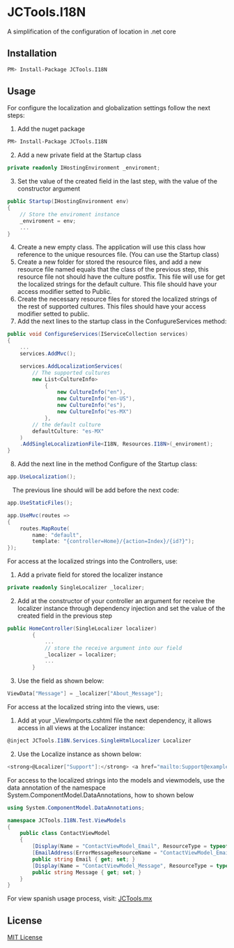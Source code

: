 # JCTools.I18N
A simplification of the configuration of location in .net core
## Installation
```sh
PM> Install-Package JCTools.I18N
```
## Usage
For configure the localization and globalization settings follow the next steps:
1. Add the nuget package
```sh
PM> Install-Package JCTools.I18N
```
2. Add a new private field at the Startup class 
```cs
private readonly IHostingEnvironment _enviroment;
```
3. Set the value of the created field in the last step, with the value of the constructor argument
```cs
public Startup(IHostingEnvironment env)
{
    // Store the enviroment instance
    _enviroment = env;
    ...
}
```
4. Create a new empty class. The application will use this class how reference to the unique resources file. (You can use the Startup class)
5. Create a new folder for stored the resource files, and add a new resource file named equals that the class of the previous step, this resource file not should have the culture postfix. 
This file will use for get the localized strings for the default culture.
This file should have your access modifier setted to Public.
6. Create the necessary resource files for stored the localized strings of the rest of supported cultures.
This files should have your access modifier setted to public.
7. Add the next lines to the startup class in the ConfugureServices method:
```cs
public void ConfigureServices(IServiceCollection services)
{
    ...
    services.AddMvc();

    services.AddLocalizationServices(
        // The supported cultures
        new List<CultureInfo>
            {
                new CultureInfo("en"),
                new CultureInfo("en-US"),
                new CultureInfo("es"),
                new CultureInfo("es-MX")
            },
        // the default culture
        defaultCulture: "es-MX"
    )
    .AddSingleLocalizationFile<I18N, Resources.I18N>(_enviroment);
}
```
8. Add the next line in the method Configure of the Startup class:
```cs 
app.UseLocalization();
```
&nbsp;&nbsp;&nbsp;The previous line should will be add before the next code:
```cs 
app.UseStaticFiles();

app.UseMvc(routes =>
{
	routes.MapRoute(
		name: "default",
		template: "{controller=Home}/{action=Index}/{id?}");
});
```

For access at the localized strings into the Controllers, use:
1. Add a private field for stored the localizer instance
```cs
private readonly SingleLocalizer _localizer;
```
2. Add at the constructor of your controller an argument for receive the localizer instance through dependency injection and set the value of the created field in the previous step
```cs
public HomeController(SingleLocalizer localizer)
        {
            ...
            // store the receive argument into our field
            _localizer = localizer;
            ...
        }
```
3. Use the field as shown below:
```cs
ViewData["Message"] = _localizer["About_Message"];
```

For access at the localized string into the views, use:
1. Add at your _ViewImports.cshtml file the next dependency, it allows access in all views at the Localizer instance:
```cs
@inject JCTools.I18N.Services.SingleHtmlLocalizer Localizer
```
2. Use the Localize instance as shown below:
```cs
<strong>@Localizer["Support"]:</strong> <a href="mailto:Support@example.com">Support@example.com</a>
```

For access to the localized strings into the models and viewmodels, use the data annotation of the namespace System.ComponentModel.DataAnnotations, how to shown below
```cs
using System.ComponentModel.DataAnnotations;

namespace JCTools.I18N.Test.ViewModels
{
    public class ContactViewModel
    {
        [Display(Name = "ContactViewModel_Email", ResourceType = typeof(Resources.I18N))]
        [EmailAddress(ErrorMessageResourceName = "ContactViewModel_EmailError", ErrorMessageResourceType = typeof(Resources.I18N))]
        public string Email { get; set; }
        [Display(Name = "ContactViewModel_Message", ResourceType = typeof(Resources.I18N))]
        public string Message { get; set; }
    }
}
```

For view spanish usage process, visit: [JCTools.mx](http://jctools.mx/show/localizacion-y-globalizacion-en-net-core)

## License
[MIT License](/LICENSE)
